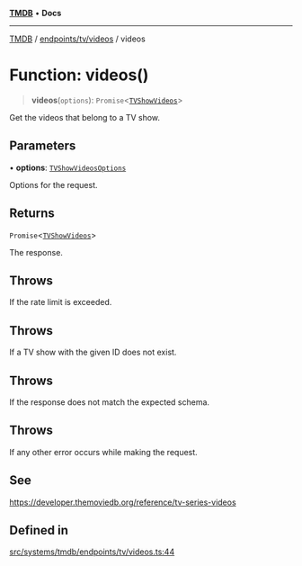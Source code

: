 [**TMDB**](../../../../README.md) • **Docs**

***

[TMDB](../../../../README.md) / [endpoints/tv/videos](../README.md) / videos

# Function: videos()

> **videos**(`options`): `Promise`\<[`TVShowVideos`](../../../../structs/Schemas/type-aliases/TVShowVideos.md)\>

Get the videos that belong to a TV show.

## Parameters

• **options**: [`TVShowVideosOptions`](../type-aliases/TVShowVideosOptions.md)

Options for the request.

## Returns

`Promise`\<[`TVShowVideos`](../../../../structs/Schemas/type-aliases/TVShowVideos.md)\>

The response.

## Throws

If the rate limit is exceeded.

## Throws

If a TV show with the given ID does not exist.

## Throws

If the response does not match the expected schema.

## Throws

If any other error occurs while making the request.

## See

https://developer.themoviedb.org/reference/tv-series-videos

## Defined in

[src/systems/tmdb/endpoints/tv/videos.ts:44](https://github.com/Norviah/media-hub/blob/e3dc67aa1738d9ad44e6a4419ef7e26de86e1452/src/systems/tmdb/endpoints/tv/videos.ts#L44)
